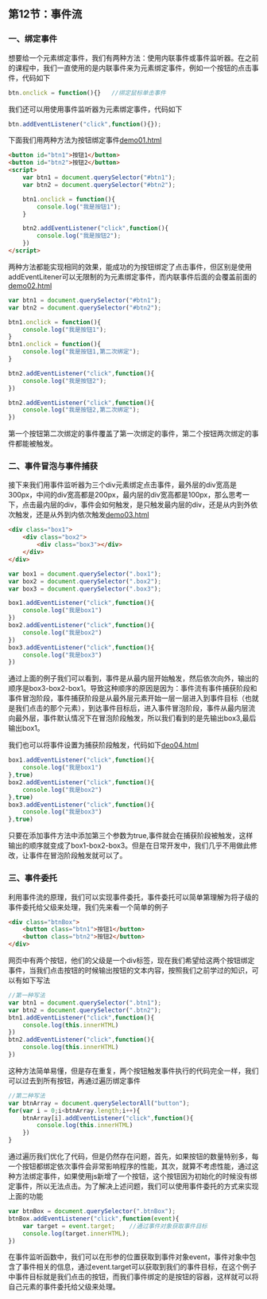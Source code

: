## 第12节：事件流

### 一、绑定事件
想要给一个元素绑定事件，我们有两种方法：使用内联事件或事件监听器。在之前的课程中，我们一直使用的是内联事件来为元素绑定事件，例如一个按钮的点击事件，代码如下
``` js
btn.onclick = function(){}   //绑定鼠标单击事件
```

我们还可以用使用事件监听器为元素绑定事件，代码如下
``` js
btn.addEventListener("click",function(){});
```
下面我们用两种方法为按钮绑定事件[demo01.html](https://github.com/xiaozhoulee/xiaozhou-examples/blob/master/02-JavaScript%E5%85%A5%E9%97%A8/%E7%AC%AC12%E8%8A%82%EF%BC%9A%E4%BA%8B%E4%BB%B6%E6%B5%81/demo01.html)

``` html
<button id="btn1">按钮1</button>
<button id="btn2">按钮2</button>
<script>
    var btn1 = document.querySelector("#btn1");
    var btn2 = document.querySelector("#btn2");

    btn1.onclick = function(){
        console.log("我是按钮1");
    }

    btn2.addEventListener("click",function(){
        console.log("我是按钮2");
    })
</script>
```
两种方法都能实现相同的效果，能成功的为按钮绑定了点击事件，但区别是使用addEventLitener可以无限制的为元素绑定事件，而内联事件后面的会覆盖前面的[demo02.html](https://github.com/xiaozhoulee/xiaozhou-examples/blob/master/02-JavaScript%E5%85%A5%E9%97%A8/%E7%AC%AC12%E8%8A%82%EF%BC%9A%E4%BA%8B%E4%BB%B6%E6%B5%81/demo02.html)

``` js
var btn1 = document.querySelector("#btn1");
var btn2 = document.querySelector("#btn2");

btn1.onclick = function(){
    console.log("我是按钮1");
}
btn1.onclick = function(){
    console.log("我是按钮1,第二次绑定");
}

btn2.addEventListener("click",function(){
    console.log("我是按钮2");
})

btn2.addEventListener("click",function(){
    console.log("我是按钮2,第二次绑定");
})
```

第一个按钮第二次绑定的事件覆盖了第一次绑定的事件，第二个按钮两次绑定的事件都能被触发。

### 二、事件冒泡与事件捕获
接下来我们用事件监听器为三个div元素绑定点击事件，最外层的div宽高是300px，中间的div宽高都是200px，最内层的div宽高都是100px，那么思考一下，点击最内层的div，事件会如何触发，是只触发最内层的div，还是从内到外依次触发，还是从外到内依次触发[demo03.html](https://github.com/xiaozhoulee/xiaozhou-examples/blob/master/02-JavaScript%E5%85%A5%E9%97%A8/%E7%AC%AC12%E8%8A%82%EF%BC%9A%E4%BA%8B%E4%BB%B6%E6%B5%81/demo03.html)
``` html
<div class="box1">
    <div class="box2">
        <div class="box3"></div>
    </div>
</div>
```

``` js
var box1 = document.querySelector(".box1");
var box2 = document.querySelector(".box2");
var box3 = document.querySelector(".box3");

box1.addEventListener("click",function(){
    console.log("我是box1")
})
box2.addEventListener("click",function(){
    console.log("我是box2")
})
box3.addEventListener("click",function(){
    console.log("我是box3")
})
```
通过上面的例子我们可以看到，事件是从最内层开始触发，然后依次向外，输出的顺序是box3-box2-box1。导致这种顺序的原因是因为：事件流有事件捕获阶段和事件冒泡阶段，事件捕获阶段是从最外层元素开始一层一层进入到事件目标（也就是我们点击的那个元素），到达事件目标后，进入事件冒泡阶段，事件从最内层流向最外层，事件默认情况下在冒泡阶段触发，所以我们看到的是先输出box3,最后输出box1。

我们也可以将事件设置为捕获阶段触发，代码如下[deo04.html](https://github.com/xiaozhoulee/xiaozhou-examples/blob/master/02-JavaScript%E5%85%A5%E9%97%A8/%E7%AC%AC12%E8%8A%82%EF%BC%9A%E4%BA%8B%E4%BB%B6%E6%B5%81/demo04.html)
``` js
box1.addEventListener("click",function(){
    console.log("我是box1")
},true)
box2.addEventListener("click",function(){
    console.log("我是box2")
},true)
box3.addEventListener("click",function(){
    console.log("我是box3")
},true)
```
只要在添加事件方法中添加第三个参数为true,事件就会在捕获阶段被触发，这样输出的顺序就变成了box1-box2-box3。但是在日常开发中，我们几乎不用做此修改，让事件在冒泡阶段触发就可以了。

### 三、事件委托
利用事件流的原理，我们可以实现事件委托，事件委托可以简单第理解为将子级的事件委托给父级来处理，我们先来看一个简单的例子
``` html
<div class="btnBox">
    <button class="btn1">按钮1</button>
    <button class="btn2">按钮2</button>
</div>
```
网页中有两个按钮，他们的父级是一个div标签，现在我们希望给这两个按钮绑定事件，当我们点击按钮的时候输出按钮的文本内容，按照我们之前学过的知识，可以有如下写法
``` js
//第一种写法
var btn1 = document.querySelector(".btn1");
var btn2 = document.querySelector(".btn2");
btn1.addEventListener("click",function(){
    console.log(this.innerHTML)
})
btn2.addEventListener("click",function(){
    console.log(this.innerHTML)
})
```
这种方法简单易懂，但是存在重复，两个按钮触发事件执行的代码完全一样，我们可以过去到所有按钮，再通过遍历绑定事件
``` js
//第二种写法
var btnArray = document.querySelectorAll("button");
for(var i = 0;i<btnArray.length;i++){
    btnArray[i].addEventListener("click",function(){
        console.log(this.innerHTML)
    })
}
```
通过遍历我们优化了代码，但是仍然存在问题，首先，如果按钮的数量特别多，每一个按钮都绑定依次事件会非常影响程序的性能，其次，就算不考虑性能，通过这种方法绑定事件，如果使用js新增了一个按钮，这个按钮因为初始化的时候没有绑定事件，所以无法点击。为了解决上述问题，我们可以使用事件委托的方式来实现上面的功能
``` js
var btnBox = document.querySelector(".btnBox");
btnBox.addEventListener("click",function(event){
    var target = event.target;    //通过事件对象获取事件目标
    console.log(target.innerHTML);
})
```
在事件监听函数中，我们可以在形参的位置获取到事件对象event，事件对象中包含了事件相关的信息，通过event.target可以获取到我们的事件目标，在这个例子中事件目标就是我们点击的按钮，而我们事件绑定的是按钮的容器，这样就可以将自己元素的事件委托给父级来处理。